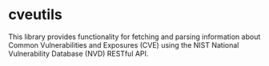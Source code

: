 # cveutils
This library provides functionality for fetching and parsing information about Common Vulnerabilities and Exposures (CVE) using the NIST National Vulnerability Database (NVD) RESTful API.

